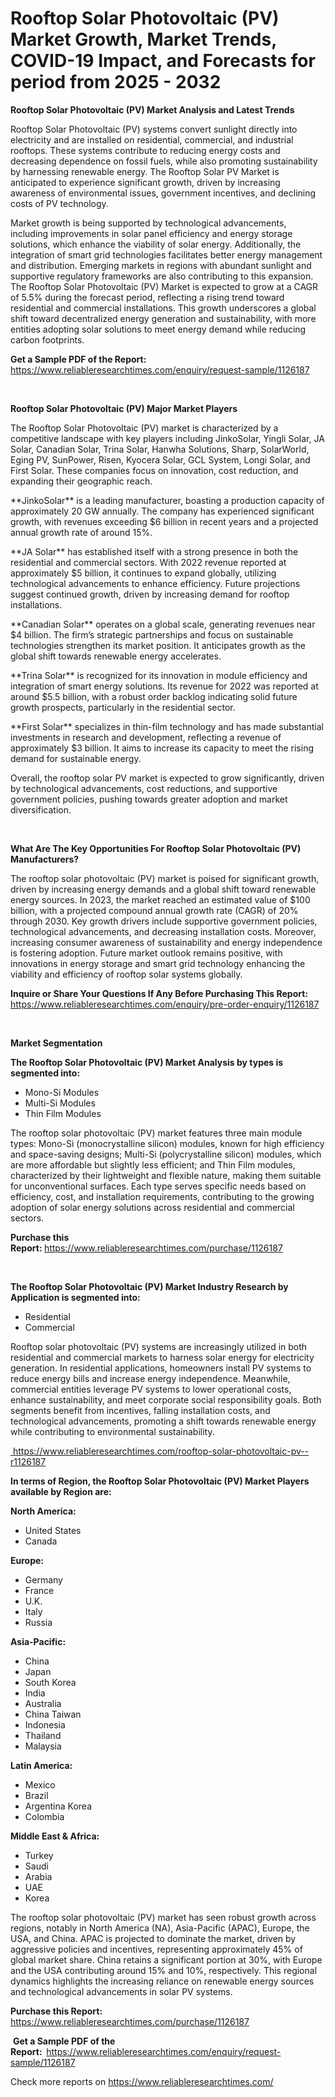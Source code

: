 <p><h1>Rooftop Solar Photovoltaic (PV) Market Growth, Market Trends, COVID-19 Impact, and Forecasts for period from 2025 - 2032</h1></p><p><strong>Rooftop Solar Photovoltaic (PV) Market Analysis and Latest Trends</strong></p>
<p><p>Rooftop Solar Photovoltaic (PV) systems convert sunlight directly into electricity and are installed on residential, commercial, and industrial rooftops. These systems contribute to reducing energy costs and decreasing dependence on fossil fuels, while also promoting sustainability by harnessing renewable energy. The Rooftop Solar PV Market is anticipated to experience significant growth, driven by increasing awareness of environmental issues, government incentives, and declining costs of PV technology. </p><p>Market growth is being supported by technological advancements, including improvements in solar panel efficiency and energy storage solutions, which enhance the viability of solar energy. Additionally, the integration of smart grid technologies facilitates better energy management and distribution. Emerging markets in regions with abundant sunlight and supportive regulatory frameworks are also contributing to this expansion. The Rooftop Solar Photovoltaic (PV) Market is expected to grow at a CAGR of 5.5% during the forecast period, reflecting a rising trend toward residential and commercial installations. This growth underscores a global shift toward decentralized energy generation and sustainability, with more entities adopting solar solutions to meet energy demand while reducing carbon footprints.</p></p>
<p><strong>Get a Sample PDF of the Report:&nbsp;</strong> <a href="https://www.reliableresearchtimes.com/enquiry/request-sample/1126187?utm_campaign=2009&utm_medium=2&utm_source=Github&utm_content=ia&utm_term=07042025&utm_id=rooftop-solar-photovoltaic-pv">https://www.reliableresearchtimes.com/enquiry/request-sample/1126187</a></p>
<p>&nbsp;</p>
<p><strong>Rooftop Solar Photovoltaic (PV) Major Market Players</strong></p>
<p><p>The Rooftop Solar Photovoltaic (PV) market is characterized by a competitive landscape with key players including JinkoSolar, Yingli Solar, JA Solar, Canadian Solar, Trina Solar, Hanwha Solutions, Sharp, SolarWorld, Eging PV, SunPower, Risen, Kyocera Solar, GCL System, Longi Solar, and First Solar. These companies focus on innovation, cost reduction, and expanding their geographic reach.</p><p>**JinkoSolar** is a leading manufacturer, boasting a production capacity of approximately 20 GW annually. The company has experienced significant growth, with revenues exceeding $6 billion in recent years and a projected annual growth rate of around 15%. </p><p>**JA Solar** has established itself with a strong presence in both the residential and commercial sectors. With 2022 revenue reported at approximately $5 billion, it continues to expand globally, utilizing technological advancements to enhance efficiency. Future projections suggest continued growth, driven by increasing demand for rooftop installations.</p><p>**Canadian Solar** operates on a global scale, generating revenues near $4 billion. The firm’s strategic partnerships and focus on sustainable technologies strengthen its market position. It anticipates growth as the global shift towards renewable energy accelerates.</p><p>**Trina Solar** is recognized for its innovation in module efficiency and integration of smart energy solutions. Its revenue for 2022 was reported at around $5.5 billion, with a robust order backlog indicating solid future growth prospects, particularly in the residential sector.</p><p>**First Solar** specializes in thin-film technology and has made substantial investments in research and development, reflecting a revenue of approximately $3 billion. It aims to increase its capacity to meet the rising demand for sustainable energy.</p><p>Overall, the rooftop solar PV market is expected to grow significantly, driven by technological advancements, cost reductions, and supportive government policies, pushing towards greater adoption and market diversification.</p></p>
<p>&nbsp;</p>
<p><strong>What Are The Key Opportunities For Rooftop Solar Photovoltaic (PV) Manufacturers?</strong></p>
<p><p>The rooftop solar photovoltaic (PV) market is poised for significant growth, driven by increasing energy demands and a global shift toward renewable energy sources. In 2023, the market reached an estimated value of $100 billion, with a projected compound annual growth rate (CAGR) of 20% through 2030. Key growth drivers include supportive government policies, technological advancements, and decreasing installation costs. Moreover, increasing consumer awareness of sustainability and energy independence is fostering adoption. Future market outlook remains positive, with innovations in energy storage and smart grid technology enhancing the viability and efficiency of rooftop solar systems globally.</p></p>
<p><strong>Inquire or Share Your Questions If Any Before Purchasing This Report:</strong> <a href="https://www.reliableresearchtimes.com/enquiry/pre-order-enquiry/1126187?utm_campaign=2009&utm_medium=2&utm_source=Github&utm_content=ia&utm_term=07042025&utm_id=rooftop-solar-photovoltaic-pv">https://www.reliableresearchtimes.com/enquiry/pre-order-enquiry/1126187</a></p>
<p>&nbsp;</p>
<p><strong>Market Segmentation</strong></p>
<p><strong>The Rooftop Solar Photovoltaic (PV) Market Analysis by types is segmented into:</strong></p>
<p><ul><li>Mono-Si Modules</li><li>Multi-Si Modules</li><li>Thin Film Modules</li></ul></p>
<p><p>The rooftop solar photovoltaic (PV) market features three main module types: Mono-Si (monocrystalline silicon) modules, known for high efficiency and space-saving designs; Multi-Si (polycrystalline silicon) modules, which are more affordable but slightly less efficient; and Thin Film modules, characterized by their lightweight and flexible nature, making them suitable for unconventional surfaces. Each type serves specific needs based on efficiency, cost, and installation requirements, contributing to the growing adoption of solar energy solutions across residential and commercial sectors.</p></p>
<p><strong>Purchase this Report:&nbsp;</strong><a href="https://www.reliableresearchtimes.com/purchase/1126187?utm_campaign=2009&utm_medium=2&utm_source=Github&utm_content=ia&utm_term=07042025&utm_id=rooftop-solar-photovoltaic-pv">https://www.reliableresearchtimes.com/purchase/1126187</a></p>
<p>&nbsp;</p>
<p><strong>The Rooftop Solar Photovoltaic (PV) Market Industry Research by Application is segmented into:</strong></p>
<p><ul><li>Residential</li><li>Commercial</li></ul></p>
<p><p>Rooftop solar photovoltaic (PV) systems are increasingly utilized in both residential and commercial markets to harness solar energy for electricity generation. In residential applications, homeowners install PV systems to reduce energy bills and increase energy independence. Meanwhile, commercial entities leverage PV systems to lower operational costs, enhance sustainability, and meet corporate social responsibility goals. Both segments benefit from incentives, falling installation costs, and technological advancements, promoting a shift towards renewable energy while contributing to environmental sustainability.</p></p>
<p><a href="https://www.reliableresearchtimes.com/rooftop-solar-photovoltaic-pv--r1126187?utm_campaign=2009&utm_medium=2&utm_source=Github&utm_content=ia&utm_term=07042025&utm_id=rooftop-solar-photovoltaic-pv">&nbsp;https://www.reliableresearchtimes.com/rooftop-solar-photovoltaic-pv--r1126187</a></p>
<p><strong>In terms of Region, the Rooftop Solar Photovoltaic (PV) Market Players available by Region are:</strong></p>
<p>
    <p> <strong> North America: </strong>
        <ul>
            <li>United States</li>
            <li>Canada</li>
        </ul>
        </p> 
    <p> <strong> Europe: </strong>
        <ul>
            <li>Germany</li>
            <li>France</li>
            <li>U.K.</li>
            <li>Italy</li>
            <li>Russia</li>
        </ul>
        </p> 
    <p> <strong> Asia-Pacific: </strong>
        <ul>
            <li>China</li>
            <li>Japan</li>
            <li>South Korea</li>
            <li>India</li>
            <li>Australia</li>
            <li>China Taiwan</li>
            <li>Indonesia</li>
            <li>Thailand</li>
            <li>Malaysia</li>
        </ul>
        </p> 
    <p> <strong> Latin America: </strong>
        <ul>
            <li>Mexico</li>
            <li>Brazil</li>
            <li>Argentina Korea</li>
            <li>Colombia</li>
        </ul>
        </p> 
    <p> <strong> Middle East & Africa: </strong>
        <ul>
            <li>Turkey</li>
            <li>Saudi</li>
            <li>Arabia</li>
            <li>UAE</li>
            <li>Korea</li>
        </ul>
    </p>
    </p>
<p><p>The rooftop solar photovoltaic (PV) market has seen robust growth across regions, notably in North America (NA), Asia-Pacific (APAC), Europe, the USA, and China. APAC is projected to dominate the market, driven by aggressive policies and incentives, representing approximately 45% of global market share. China retains a significant portion at 30%, with Europe and the USA contributing around 15% and 10%, respectively. This regional dynamics highlights the increasing reliance on renewable energy sources and technological advancements in solar PV systems.</p></p>
<p><strong>Purchase this Report: </strong><a href="https://www.reliableresearchtimes.com/purchase/1126187?utm_campaign=2009&utm_medium=2&utm_source=Github&utm_content=ia&utm_term=07042025&utm_id=rooftop-solar-photovoltaic-pv">https://www.reliableresearchtimes.com/purchase/1126187</a></p>
<p>&nbsp;<strong>Get a Sample PDF of the Report:&nbsp;&nbsp;</strong><a href="https://www.reliableresearchtimes.com/enquiry/request-sample/1126187?utm_campaign=2009&utm_medium=2&utm_source=Github&utm_content=ia&utm_term=07042025&utm_id=rooftop-solar-photovoltaic-pv">https://www.reliableresearchtimes.com/enquiry/request-sample/1126187</a></p>
<p><strong></strong></p>
<p>Check more reports on <a href="https://www.reliableresearchtimes.com/?utm_campaign=2009&utm_medium=2&utm_source=Github&utm_content=ia&utm_term=07042025&utm_id=rooftop-solar-photovoltaic-pv">https://www.reliableresearchtimes.com/</a></p>